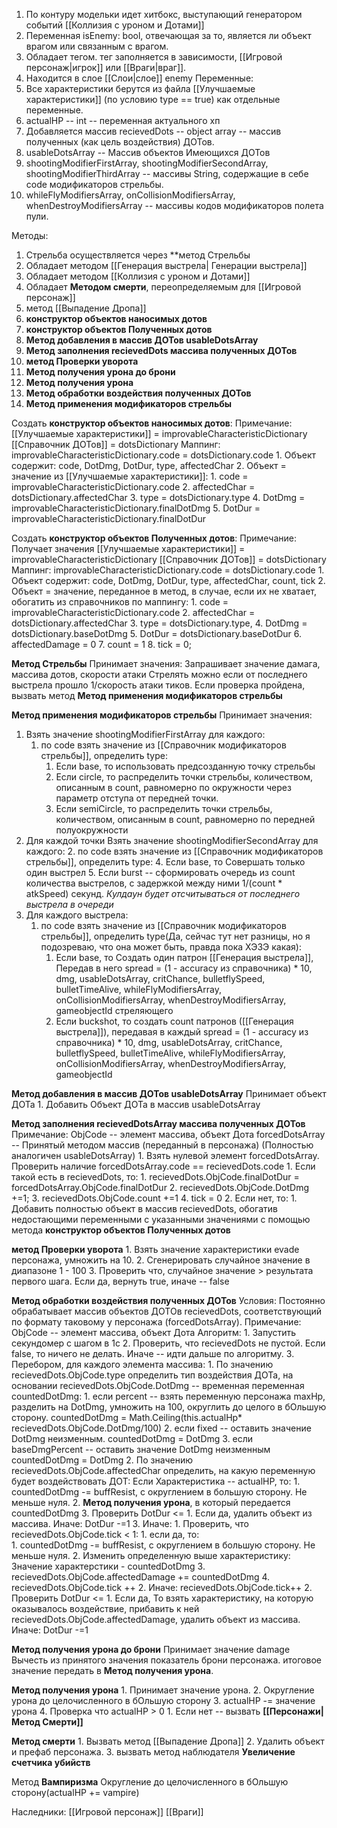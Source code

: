 
1. По контуру модельки идет хитбокс, выступающий генератором событий [[Коллизия с уроном и Дотами]]
2. Переменная isEnemy: bool, отвечающая за то, является ли объект врагом или связанным с врагом.
3. Обладает тегом. тег заполняется в зависимости, [[Игровой персонаж|игрок]] или [[Враги|враг]].
4. Находится в слое [[Слои|слое]] enemy
Переменные:
1. Все характеристики берутся из файла [[Улучшаемые характеристики]] (по условию type == true) как отдельные переменные.
2. actualHP -- int -- переменная актуального хп
3. Добавляется массив recievedDots -- object array -- массив полученных (как цель воздействия) ДОТов. 
4.   usableDotsArray -- Массив объектов Имеющихся ДОТов
5. shootingModifierFirstArray, shootingModifierSecondArray, shootingModifierThirdArray -- массивы String, содержащие в себе code модификаторов стрельбы.
6. whileFlyModifiersArray, onCollisionModifiersArray, whenDestroyModifiersArray -- массивы кодов модификаторов полета пули.
   
Методы:
1. Стрельба осуществляется через **метод Стрельбы
2. Обладает методом [[Генерация выстрела| Генерации выстрела]]
3. Обладает методом [[Коллизия с уроном и Дотами]]
4. Обладает **Методом смерти**, переопределяемым для [[Игровой персонаж]]
5. метод [[Выпадение Дропа]]
6. **конструктор объектов наносимых дотов**
7. **конструктор объектов Полученных дотов**
8. **Метод добавления в массив ДОТов usableDotsArray**
9. **Метод заполнения recievedDots массива полученных ДОТов**
10. **метод Проверки уворота**
11. **Метод получения урона до брони**
12. **Метод получения урона**
13. **Метод обработки воздействия полученных ДОТов**
14. **Метод применения модификаторов стрельбы**

Создать **конструктор объектов наносимых дотов**: 
	Примечание: [[Улучшаемые характеристики]] = improvableCharacteristicDictionary
	[[Справочник ДОТов]] = dotsDictionary
	Маппинг: improvableCharacteristicDictionary.code = dotsDictionary.code 
	1. Объект содержит: code, DotDmg, DotDur, type, affectedChar
	2. Объект = значение из [[Улучшаемые характеристики]]:
		1. code = improvableCharacteristicDictionary.code
		2. affectedChar = dotsDictionary.affectedChar
		3. type = dotsDictionary.type
		4. DotDmg = improvableCharacteristicDictionary.finalDotDmg
		5. DotDur = improvableCharacteristicDictionary.finalDotDur



Создать **конструктор объектов Полученных дотов**: 
	Примечание: Получает значения
	 [[Улучшаемые характеристики]] = improvableCharacteristicDictionary
	[[Справочник ДОТов]] = dotsDictionary
	Маппинг: improvableCharacteristicDictionary.code = dotsDictionary.code 
	1. Объект содержит: code, DotDmg, DotDur, type, affectedChar, count, tick
	2. Объект = значение, переданное в метод, в случае, если их не хватает, обогатить из справочников по маппингу:
		1. code = improvableCharacteristicDictionary.code
		2. affectedChar = dotsDictionary.affectedChar
		3. type = dotsDictionary.type,
		4. DotDmg =  dotsDictionary.baseDotDmg
		5. DotDur = dotsDictionary.baseDotDur
		6. affectedDamage = 0
		7. count = 1
		8. tick = 0;



**Метод Стрельбы**
	Принимает значения: 
	Запрашивает значение дамага, массива дотов, скорости атаки
	Стрелять можно если от последнего выстрела прошло 1/скорость атаки тиков.
		Если проверка пройдена, вызвать метод **Метод применения модификаторов стрельбы**
	


**Метод применения модификаторов стрельбы**
Принимает значения: 
 1. Взять значение shootingModifierFirstArray для каждого:
	 1. по code взять значение из [[Справочник модификаторов стрельбы]], определить type:
		 1. Если base, то использовать предсозданную точку стрельбы
		 2. Если circle, то распределить точки стрельбы, количеством, описанным в count, равномерно по окружности через параметр отступа от передней точки. 
		 3. Если semiCircle, то распределить точки стрельбы, количеством, описанным в count, равномерно по передней полуокружности
 2. Для каждой точки Взять значение shootingModifierSecondArray для каждого:
	 2. по code взять значение из [[Справочник модификаторов стрельбы]], определить type:
		 4. Если base, то Совершать только один выстрел
		 5. Если burst -- сформировать очередь из count количества выстрелов, с задержкой между ними 1/(count * atkSpeed) секунд. *Кулдаун будет отсчитываться от последнего выстрела в очереди*
 3. Для каждого выстрела: 
	 1. по code взять значение из [[Справочник модификаторов стрельбы]], определить type(Да, сейчас тут нет разницы, но я подозреваю, что она может быть, правда пока ХЭЗЭ какая):
		 1. Если base, то Создать один патрон [[Генерация выстрела]], Передав в него spread = (1 - accuracy из справочника) * 10, dmg, usableDotsArray, critChance, bulletflySpeed, bulletTimeAlive, whileFlyModifiersArray, onCollisionModifiersArray, whenDestroyModifiersArray, gameobjectId стреляющего
		 2. Если buckshot, то создать count патронов ([[Генерация выстрела]]), передавая в каждый spread = (1 - accuracy из справочника) * 10, dmg, usableDotsArray, critChance, bulletflySpeed, bulletTimeAlive, whileFlyModifiersArray, onCollisionModifiersArray, whenDestroyModifiersArray, gameobjectId









**Метод добавления в массив ДОТов usableDotsArray**
	Принимает объект ДОТа
		1. Добавить Объект ДОТа в массив usableDotsArray



**Метод заполнения recievedDotsArray массива полученных ДОТов**
	Примечание: ObjCode -- элемент массива, объект Дота
	forcedDotsArray -- Принятый методом массив (переданный в персонажа) (Полностью аналогичен usableDotsArray)
	1. Взять нулевой элемент forcedDotsArray. Проверить наличие forcedDotsArray.code == recievedDots.code
		1. Если такой есть в recievedDots, то:
			1. recievedDots.ObjCode.finalDotDur = forcedDotsArray.ObjCode.finalDotDur
			2. recievedDots.ObjCode.DotDmg +=1;
			3. recievedDots.ObjCode.count +=1
			4. tick = 0
		2. Если нет, то:
			1. Добавить полностью объект в массив recievedDots, обогатив недостающими переменными с указанными значениями c помощью метода **конструктор объектов Полученных дотов**


**метод Проверки уворота**
	1. Взять значение характеристики evade персонажа, умножить на 10.
	2. Сгенерировать случайное значение в диапазоне 1 - 100
	3. Проверить что, случайное значение > результата первого шага. Если да, вернуть true, иначе --  false


**Метод обработки воздействия полученных ДОТов**
	Условия: Постоянно обрабатывает массив объектов ДОТОв recievedDots, соответствующий по формату таковому у персонажа (forcedDotsArray).
	Примечание: ObjCode -- элемент массива, объект Дота
	Алгоритм:
		1. Запустить секундомер с шагом в 1с
		2. Проверить, что recievedDots не пустой. Если false, то ничего не делать. Иначе -- идти дальше по алгоритму.
		3. Перебором, для каждого элемента массива:
			1. По значению recievedDots.ObjCode.type определить тип воздействия ДОТа, на основании recievedDots.ObjCode.DotDmg -- временная переменная countedDotDmg: 
				1. если percent -- взять переменную персонажа maxHp, разделить на DotDmg, умножить на 100, округлить до целого в бОльшую сторону. countedDotDmg = Math.Ceiling(this.actualHp* recievedDots.ObjCode.DotDmg/100)
				2. если fixed -- оставить значение DotDmg неизменным. countedDotDmg = DotDmg
				3. если baseDmgPercent -- оставить значение DotDmg неизменным countedDotDmg = DotDmg
			2. По значению recievedDots.ObjCode.affectedChar определить, на какую переменную будет воздействовать ДОТ: Если Характеристика -- actualHP, то:
				1. countedDotDmg -= buffResist, с округлением в большую сторону. Не меньше нуля.
				2. **Метод получения урона**, в который передается countedDotDmg
				3. Проверить DotDur <= 1. Если да, удалить объект из массива. Иначе: DotDur -=1
			3. Иначе:
				1. Проверить, что recievedDots.ObjCode.tick < 1: 
					1. если да, то:  
						1. countedDotDmg -= buffResist, с округлением в большую сторону. Не меньше нуля.
						2. Изменить определенную выше характеристику: Значение характерстики - countedDotDmg
						3. recievedDots.ObjCode.affectedDamage += countedDotDmg
						4. recievedDots.ObjCode.tick ++
					2. Иначе: recievedDots.ObjCode.tick++
				2. Проверить DotDur <= 1. Если да, То взять характеристику, на которую оказывалось воздействие, прибавить к ней recievedDots.ObjCode.affectedDamage, удалить объект из массива. Иначе: DotDur -=1



**Метод получения урона до брони**
Принимает значение damage
Вычесть из принятого  значения показатель брони персонажа. итоговое значение передать в **Метод получения урона**.

**Метод получения урона**
	1. Принимает значение урона.
	2. Округление урона до целочисленного в бОльшую сторону
	3. actualHP -= значение урона
	4. Проверка что actualHP > 0
		1.  Если нет -- вызвать **[[Персонажи|Метод Смерти]]**

**Метод смерти**
	1. Вызвать метод [[Выпадение Дропа]]
	2. Удалить объект и префаб персонажа.
	3. вызвать метод наблюдателя **Увеличение счетчика убийств**


Метод **Вампиризма**
	Округление до целочисленного в бОльшую сторону(actualHP += vampire)



Наследники:
[[Игровой персонаж]]
[[Враги]]
